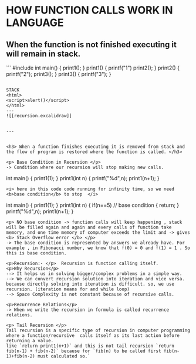 <h1>HOW FUNCTION CALLS WORK IN LANGUAGE</h1>

<h2>When the function is not finished executing  it will remain in stack.</h2>
```
#include <stdio.h>
int main()
{
 print1();
}
print1()
{
 printf("1")
 print2();
}
print2()
{
 printf("2");
 print3();
}
print3()
{
printf("3");
} 

```

STACK
<html>
<script>alert()</script>
</html>
---
![[recursion.excalidraw]]


---


<h3> When a function finishes executing it is removed from stack and the flow of program is restored where the function is called. </h3>

<p> Base Condition in Recursion </p>
-> Condition where our recursion will stop making new calls.
```
int main()
{
print1(1);
}
print1(int n)
{
  printf("%d",n);
  print1(n+1);
}
```
<i> here in this code code running for infinity time, so we need <b>base condition</b> to stop  </i>
```
int main()
{
print1(1);
}
print1(int n)
{
  if(n==5) // base condition
  {
  return;
  }
  printf("%d",n);
  print1(n+1);
}

```
<p> NO base condition -> function calls will keep happening , stack will be filled again and again and every calls of function take memory, and one time memory of computer exceeds the limit and -> gives <b> Stack Overflow error </b> </p>
-> The base condition is represented by answers we already have. For example , in Fibonacci number, we know that f(0) = 0 and f(1) = 1 . So this is base condition.

<p>Recursion:- </p>  Recursion is function calling itself.
<p>Why Recursion</p>
--> It helps us in solving bigger/complex problems in a simple way. 
--> We can convert recursion solution into iteration and vice versa. because directly solving into iteration is difficult. so, we use recursion. (iteration means for and while loop)
--> Space Complexity is not constant because of recursive calls.

<p>Recurrence Relations</p>
-> When we write the recursion in formula is called recurrence relations.

<p> Tail Recursion </p>
Tail recursion is a specific type of recursion in computer programming where a function/recursive  calls itself as its last action before returning a value.
like `return print1(n+1)` and this is not tail recursion `return fib(n-1) + fib(n-2)` because for `fib(n) to be called first fib(n-1)+fib(n-2) must calculated so.`